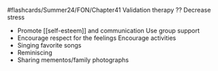 #flashcards/Summer24/FON/Chapter41 
Validation therapy
??
 Decrease stress 
 - Promote [[self-esteem]] and communication 
 Use group support 
- Encourage respect for the feelings 
Encourage activities 
- Singing favorite songs  
- Reminiscing 
- Sharing mementos/family photographs
